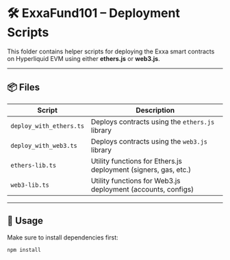 # 🛠️ ExxaFund101 – Deployment Scripts

This folder contains helper scripts for deploying the Exxa smart contracts on Hyperliquid EVM using either **ethers.js** or **web3.js**.

---

## 📦 Files

| Script                   | Description                                 |
|--------------------------|---------------------------------------------|
| `deploy_with_ethers.ts`  | Deploys contracts using the `ethers.js` library |
| `deploy_with_web3.ts`    | Deploys contracts using the `web3.js` library  |
| `ethers-lib.ts`          | Utility functions for Ethers.js deployment (signers, gas, etc.) |
| `web3-lib.ts`            | Utility functions for Web3.js deployment (accounts, configs) |

---

## 🧪 Usage

Make sure to install dependencies first:

```bash
npm install
